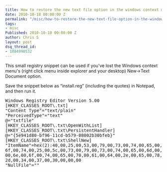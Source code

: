 ```yaml
---
title: How to restore the new text file option in the windows context menu
date: 2010-10-18 00:00:00 Z
permalink: "/misc/how-to-restore-the-new-text-file-option-in-the-windows-context-menu/"
tags:
- misc
Published: 2010-10-18 00:00:00 Z
author: Chris S
layout: post
dsq_thread_id:
- 1084990532
---
```


This small registry snippet can be used if you've lost the Windows context menu's (right click menu inside explorer and your desktop) New->Text Document option.

Save the snippet below as &#8220;install.reg&#8221; (including the quotes) in Notepad, and then run it.

<!--more-->

<pre>Windows Registry Editor Version 5.00
[HKEY_CLASSES_ROOT\.txt]
"Content Type"="text/plain"
"PerceivedType"="text"
@="txtfile"
[HKEY_CLASSES_ROOT\.txt\OpenWithList]
[HKEY_CLASSES_ROOT\.txt\PersistentHandler]
@="{5e941d80-bf96-11cd-b579-08002b30bfeb}"
[HKEY_CLASSES_ROOT\.txt\ShellNew]
"ItemName"=hex(2):40,00,25,00,53,00,79,00,73,00,74,00,65,00,6d,00,52,00,6f,00,\
6f,00,74,00,25,00,5c,00,73,00,79,00,73,00,74,00,65,00,6d,00,33,00,32,00,5c,\
00,6e,00,6f,00,74,00,65,00,70,00,61,00,64,00,2e,00,65,00,78,00,65,00,2c,00,\
2d,00,34,00,37,00,30,00,00,00
"NullFile"=""
</pre>